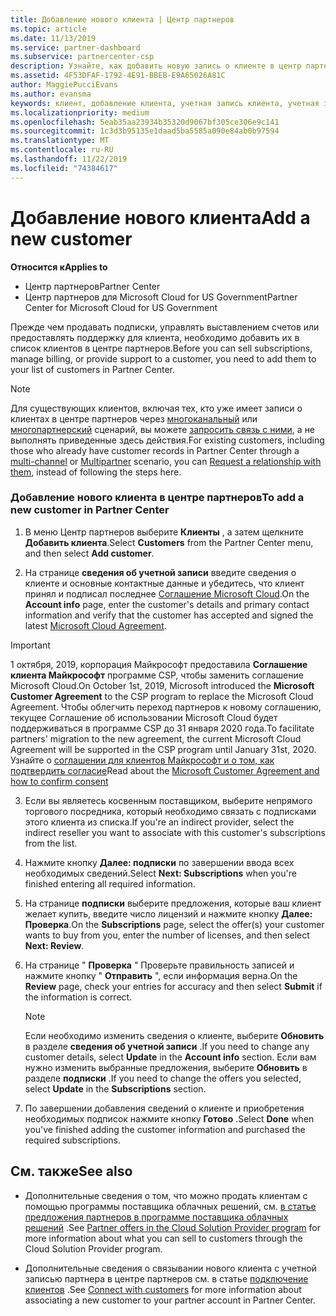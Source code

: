 ```yaml
---
title: Добавление нового клиента | Центр партнеров
ms.topic: article
ms.date: 11/13/2019
ms.service: partner-dashboard
ms.subservice: partnercenter-csp
description: Узнайте, как добавить новую запись о клиенте в центр партнеров. Затем можно продать клиентские подписки, управлять выставлением счетов или предоставлять поддержку клиентов.
ms.assetid: 4F53DFAF-1792-4E91-BBEB-E9A65026A81C
author: MaggiePucciEvans
ms.author: evansma
keywords: клиент, добавление клиента, учетная запись клиента, учетная запись клиента в Центре партнеров, клиенты, добавление клиентов, создание учетной записи клиента
ms.localizationpriority: medium
ms.openlocfilehash: 5eab35aa23934b35320d9067bf305ce306e9c141
ms.sourcegitcommit: 1c3d3b95135e1daad5ba5585a090e84ab0b97594
ms.translationtype: MT
ms.contentlocale: ru-RU
ms.lasthandoff: 11/22/2019
ms.locfileid: "74384617"
---
```

# <a name="add-a-new-customer"></a><span data-ttu-id="d583b-105">Добавление нового клиента</span><span class="sxs-lookup"><span data-stu-id="d583b-105">Add a new customer</span></span>

<span data-ttu-id="d583b-106">**Относится к**</span><span class="sxs-lookup"><span data-stu-id="d583b-106">**Applies to**</span></span>

-  <span data-ttu-id="d583b-107">Центр партнеров</span><span class="sxs-lookup"><span data-stu-id="d583b-107">Partner Center</span></span>
-  <span data-ttu-id="d583b-108">Центр партнеров для Microsoft Cloud for US Government</span><span class="sxs-lookup"><span data-stu-id="d583b-108">Partner Center for Microsoft Cloud for US Government</span></span>

<span data-ttu-id="d583b-109">Прежде чем продавать подписки, управлять выставлением счетов или предоставлять поддержку для клиента, необходимо добавить их в список клиентов в центре партнеров.</span><span class="sxs-lookup"><span data-stu-id="d583b-109">Before you can sell subscriptions, manage billing, or provide support to a customer, you need to add them to your list of customers in Partner  Center.</span></span>

>[!NOTE]
><span data-ttu-id="d583b-110">Для существующих клиентов, включая тех, кто уже имеет записи о клиентах в центре партнеров через [многоканальный](multichannel.md) или [многопартнерский](multipartner.md) сценарий, вы можете [запросить связь с ними](request-a-relationship-with-a-customer.md), а не выполнять приведенные здесь действия.</span><span class="sxs-lookup"><span data-stu-id="d583b-110">For existing customers, including those who already have customer records in Partner Center through a [multi-channel](multichannel.md) or [Multipartner](multipartner.md) scenario, you can [Request a relationship with them](request-a-relationship-with-a-customer.md), instead of following the steps here.</span></span>

### <a name="to-add-a-new-customer-in-partner-center"></a><span data-ttu-id="d583b-111">Добавление нового клиента в центре партнеров</span><span class="sxs-lookup"><span data-stu-id="d583b-111">To add a new customer in Partner Center</span></span>

1. <span data-ttu-id="d583b-112">В меню Центр партнеров выберите **Клиенты** , а затем щелкните **Добавить клиента**.</span><span class="sxs-lookup"><span data-stu-id="d583b-112">Select **Customers** from the Partner Center menu, and then select **Add customer**.</span></span>

2. <span data-ttu-id="d583b-113">На странице **сведения об учетной записи** введите сведения о клиенте и основные контактные данные и убедитесь, что клиент принял и подписал последнее [Соглашение Microsoft Cloud](agreements.md).</span><span class="sxs-lookup"><span data-stu-id="d583b-113">On the **Account info** page, enter the customer's details and primary contact information and verify that the customer has accepted and signed the latest [Microsoft Cloud Agreement](agreements.md).</span></span>

>[!IMPORTANT] 
> <span data-ttu-id="d583b-114">1 октября, 2019, корпорация Майкрософт предоставила **Соглашение клиента Майкрософт** программе CSP, чтобы заменить соглашение Microsoft Cloud.</span><span class="sxs-lookup"><span data-stu-id="d583b-114">On October 1st, 2019, Microsoft introduced the **Microsoft Customer Agreement** to the CSP program to replace the Microsoft Cloud Agreement.</span></span> <span data-ttu-id="d583b-115">Чтобы облегчить переход партнеров к новому соглашению, текущее Соглашение об использовании Microsoft Cloud будет поддерживаться в программе CSP до 31 января 2020 года.</span><span class="sxs-lookup"><span data-stu-id="d583b-115">To facilitate partners' migration to the new agreement, the current Microsoft Cloud Agreement will be supported in the CSP program until January 31st, 2020.</span></span> <span data-ttu-id="d583b-116">Узнайте о [соглашении для клиентов Майкрософт и о том, как подтвердить согласие](confirm-customer-agreement.md)</span><span class="sxs-lookup"><span data-stu-id="d583b-116">Read about the [Microsoft Customer Agreement and how to confirm consent](confirm-customer-agreement.md)</span></span>
  
3. <span data-ttu-id="d583b-117">Если вы являетесь косвенным поставщиком, выберите непрямого торгового посредника, который необходимо связать с подписками этого клиента из списка.</span><span class="sxs-lookup"><span data-stu-id="d583b-117">If you're an indirect provider, select the indirect reseller you want to associate with this customer's subscriptions from the list.</span></span>

4. <span data-ttu-id="d583b-118">Нажмите кнопку **Далее: подписки** по завершении ввода всех необходимых сведений.</span><span class="sxs-lookup"><span data-stu-id="d583b-118">Select **Next: Subscriptions** when you're finished entering all required information.</span></span>

5. <span data-ttu-id="d583b-119">На странице **подписки** выберите предложения, которые ваш клиент желает купить, введите число лицензий и нажмите кнопку **Далее: Проверка**.</span><span class="sxs-lookup"><span data-stu-id="d583b-119">On the **Subscriptions** page, select the offer(s) your customer wants to buy from you, enter the number of licenses, and then select **Next: Review**.</span></span>

6. <span data-ttu-id="d583b-120">На странице " **Проверка** " Проверьте правильность записей и нажмите кнопку " **Отправить** ", если информация верна.</span><span class="sxs-lookup"><span data-stu-id="d583b-120">On the **Review** page, check your entries for accuracy and then select **Submit** if the information is correct.</span></span>

    >[!NOTE]
    ><span data-ttu-id="d583b-121">Если необходимо изменить сведения о клиенте, выберите **Обновить** в разделе **сведения об учетной записи** .</span><span class="sxs-lookup"><span data-stu-id="d583b-121">If you need to change any customer details, select **Update** in the **Account info** section.</span></span> <span data-ttu-id="d583b-122">Если вам нужно изменить выбранные предложения, выберите **Обновить** в разделе **подписки** .</span><span class="sxs-lookup"><span data-stu-id="d583b-122">If you need to change the offers you selected, select **Update** in the **Subscriptions** section.</span></span>

7. <span data-ttu-id="d583b-123">По завершении добавления сведений о клиенте и приобретения необходимых подписок нажмите кнопку **Готово** .</span><span class="sxs-lookup"><span data-stu-id="d583b-123">Select **Done** when you've finished adding the customer information and purchased the required subscriptions.</span></span>

## <a name="see-also"></a><span data-ttu-id="d583b-124">См. также</span><span class="sxs-lookup"><span data-stu-id="d583b-124">See also</span></span>

- <span data-ttu-id="d583b-125">Дополнительные сведения о том, что можно продать клиентам с помощью программы поставщика облачных решений, см. [в статье предложения партнеров в программе поставщика облачных решений](csp-offers.md) .</span><span class="sxs-lookup"><span data-stu-id="d583b-125">See [Partner offers in the Cloud Solution Provider program](csp-offers.md) for more information about what you can sell to customers through the Cloud Solution Provider program.</span></span>

- <span data-ttu-id="d583b-126">Дополнительные сведения о связывании нового клиента с учетной записью партнера в центре партнеров см. в статье [подключение клиентов](customer-accounts.md) .</span><span class="sxs-lookup"><span data-stu-id="d583b-126">See [Connect with customers](customer-accounts.md) for more information about associating a new customer to your partner account in Partner Center.</span></span>